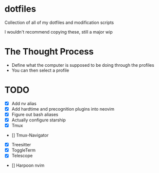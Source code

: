 # dotfiles

Collection of all of my dotfiles and modification scripts

I wouldn't recommend copying these, still a major wip

# The Thought Process

- Define what the computer is supposed to be doing through the profiles
- You can then select a profile

# TODO

- [x] Add nv alias
- [x] Add hardtime and precognition plugins into neovim
- [x] Figure out bash aliases
- [x] Actually configure starship
- [x] Tmux
- [] Tmux-Navigator
- [x] Treesitter
- [x] ToggleTerm
- [x] Telescope
- [] Harpoon nvim
